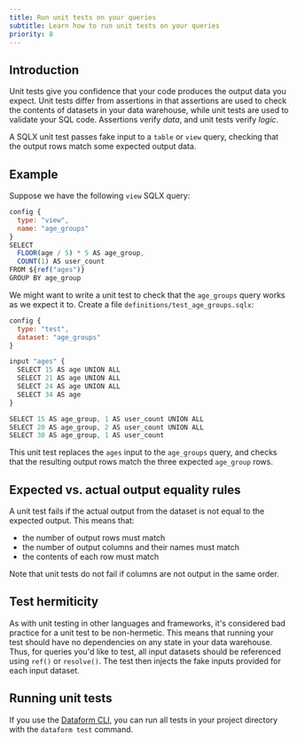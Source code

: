 ```yaml
---
title: Run unit tests on your queries
subtitle: Learn how to run unit tests on your queries
priority: 8
---
```


## Introduction

Unit tests give you confidence that your code produces the output data you expect. Unit tests differ from assertions in that assertions are used to check the contents of datasets in your data warehouse,
while unit tests are used to validate your SQL code. Assertions verify _data_, and unit tests verify _logic_.

A SQLX unit test passes fake input to a `table` or `view` query, checking that the output rows match some expected output data.

## Example

Suppose we have the following `view` SQLX query:

```js
config {
  type: "view",
  name: "age_groups"
}
SELECT
  FLOOR(age / 5) * 5 AS age_group,
  COUNT(1) AS user_count
FROM ${ref("ages")}
GROUP BY age_group
```

We might want to write a unit test to check that the `age_groups` query works as we expect it to. Create a file `definitions/test_age_groups.sqlx`:

```js
config {
  type: "test",
  dataset: "age_groups"
}

input "ages" {
  SELECT 15 AS age UNION ALL
  SELECT 21 AS age UNION ALL
  SELECT 24 AS age UNION ALL
  SELECT 34 AS age
}

SELECT 15 AS age_group, 1 AS user_count UNION ALL
SELECT 20 AS age_group, 2 AS user_count UNION ALL
SELECT 30 AS age_group, 1 AS user_count
```

This unit test replaces the `ages` input to the `age_groups` query, and checks that the resulting output rows match the three expected `age_group` rows.

## Expected vs. actual output equality rules

A unit test fails if the actual output from the dataset is not equal to the expected output. This means that:

- the number of output rows must match
- the number of output columns and their names must match
- the contents of each row must match

Note that unit tests do not fail if columns are not output in the same order.

## Test hermiticity

As with unit testing in other languages and frameworks, it's considered bad practice for a unit test to be non-hermetic. This means that running your test
should have no dependencies on any state in your data warehouse. Thus, for queries you'd like to test, all input datasets should be referenced using `ref()` or `resolve()`. The test then injects the fake inputs
provided for each input dataset.

## Running unit tests

If you use the [Dataform CLI](../dataform-cli), you can run all tests in your project directory with the `dataform test` command.
